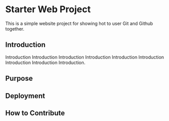 # Starter Web Project


This is a simple website project for showing hot to user Git and Github together.
## Introduction


Introduction Introduction Introduction Introduction Introduction Introduction Introduction Introduction Introduction.


## Purpose

## Deployment

## How to Contribute